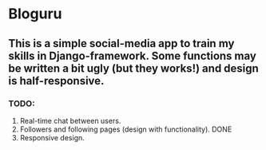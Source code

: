 # Bloguru
This is a simple social-media app to train my skills in Django-framework. Some functions may be written a bit ugly (but they works!) and design is half-responsive.
---
### TODO:
1. Real-time chat between users.
2. Followers and following pages (design with functionality). DONE
3. Responsive design.
